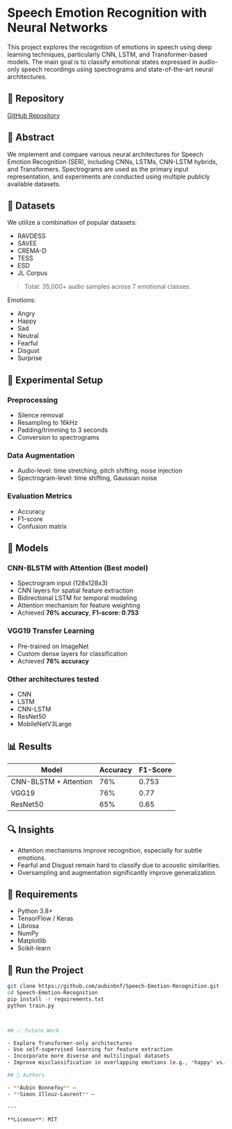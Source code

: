# Speech Emotion Recognition with Neural Networks

This project explores the recognition of emotions in speech using deep learning techniques, particularly CNN, LSTM, and Transformer-based models. The main goal is to classify emotional states expressed in audio-only speech recordings using spectrograms and state-of-the-art neural architectures.

## 🔗 Repository
[GitHub Repository](https://github.com/aubinbnf/Speech-Emotion-Recognition)

## 📄 Abstract

We implement and compare various neural architectures for Speech Emotion Recognition (SER), including CNNs, LSTMs, CNN-LSTM hybrids, and Transformers. Spectrograms are used as the primary input representation, and experiments are conducted using multiple publicly available datasets.

## 📁 Datasets

We utilize a combination of popular datasets:
- RAVDESS
- SAVEE
- CREMA-D
- TESS
- ESD
- JL Corpus

> Total: 35,000+ audio samples across 7 emotional classes.

Emotions:
- Angry
- Happy
- Sad
- Neutral
- Fearful
- Disgust
- Surprise

## 🧪 Experimental Setup

### Preprocessing
- Silence removal
- Resampling to 16kHz
- Padding/trimming to 3 seconds
- Conversion to spectrograms

### Data Augmentation
- Audio-level: time stretching, pitch shifting, noise injection
- Spectrogram-level: time shifting, Gaussian noise

### Evaluation Metrics
- Accuracy
- F1-score
- Confusion matrix

## 🧠 Models

### CNN-BLSTM with Attention (Best model)
- Spectrogram input (128x128x3)
- CNN layers for spatial feature extraction
- Bidirectional LSTM for temporal modeling
- Attention mechanism for feature weighting
- Achieved **76% accuracy**, **F1-score: 0.753**

### VGG19 Transfer Learning
- Pre-trained on ImageNet
- Custom dense layers for classification
- Achieved **76% accuracy**

### Other architectures tested
- CNN
- LSTM
- CNN-LSTM
- ResNet50
- MobileNetV3Large

## 📊 Results

| Model                      | Accuracy | F1-Score |
|---------------------------|----------|----------|
| CNN-BLSTM + Attention     | 76%      | 0.753    |
| VGG19                     | 76%      | 0.77     |
| ResNet50                  | 65%      | 0.65      |


## 🔍 Insights

- Attention mechanisms improve recognition, especially for subtle emotions.
- Fearful and Disgust remain hard to classify due to acoustic similarities.
- Oversampling and augmentation significantly improve generalization.

## 🔧 Requirements

- Python 3.8+
- TensorFlow / Keras
- Librosa
- NumPy
- Matplotlib
- Scikit-learn

## 🚀 Run the Project

```bash
git clone https://github.com/aubinbnf/Speech-Emotion-Recognition.git
cd Speech-Emotion-Recognition
pip install -r requirements.txt
python train.py



## 📈 Future Work

- Explore Transformer-only architectures  
- Use self-supervised learning for feature extraction  
- Incorporate more diverse and multilingual datasets  
- Improve misclassification in overlapping emotions (e.g., *happy* vs. *neutral*)

## 👥 Authors

- **Aubin Bonnefoy** – 
- **Simon Illouz-Laurent** –

---

**License**: MIT  
